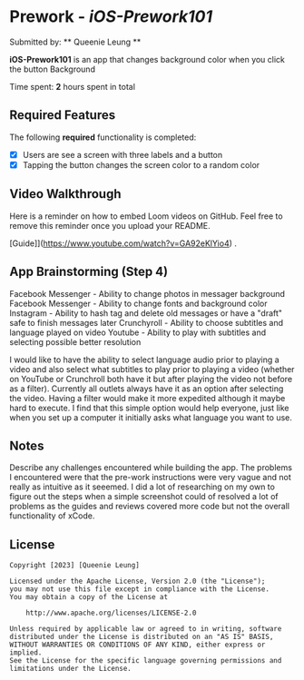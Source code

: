 # Prework - *iOS-Prework101*

Submitted by: ** Queenie Leung **

**iOS-Prework101** is an app that changes background color when you click the button Background

Time spent: **2** hours spent in total

## Required Features

The following **required** functionality is completed:

- [X] Users are see a screen with three labels and a button
- [X] Tapping the button changes the screen color to a random color
 
## Video Walkthrough

Here is a reminder on how to embed Loom videos on GitHub. Feel free to remove this reminder once you upload your README. 

[Guide]](https://www.youtube.com/watch?v=GA92eKlYio4) .

## App Brainstorming (Step 4)

Facebook Messenger - Ability to change photos in messager background
Facebook Messenger - Ability to change fonts and background color
Instagram - Ability to hash tag and delete old messages or have a "draft" safe to finish messages later
Crunchyroll - Ability to choose subtitles and language played on video
Youtube - Ability to play with subtitles and selecting possible better resolution

I would like to have the ability to select language audio prior to playing a video and also select what subtitles to play prior to playing a video (whether on YouTube or Crunchroll both have it but after playing the video not before as a filter). Currently all outlets always have it as an option after selecting the video. Having a filter would make it more expedited although it maybe hard to execute. I find that this simple option would help everyone, just like when you set up a computer it initially asks what language you want to use.

## Notes

Describe any challenges encountered while building the app.
The problems I encountered were that the pre-work instructions were very vague and not really as intuitive as it seeemed. I did a lot of researching on my own to figure out the steps when a simple screenshot could of resolved a lot of problems as the guides and reviews covered more code but not the overall functionality of xCode.

## License

    Copyright [2023] [Queenie Leung]

    Licensed under the Apache License, Version 2.0 (the "License");
    you may not use this file except in compliance with the License.
    You may obtain a copy of the License at

        http://www.apache.org/licenses/LICENSE-2.0

    Unless required by applicable law or agreed to in writing, software
    distributed under the License is distributed on an "AS IS" BASIS,
    WITHOUT WARRANTIES OR CONDITIONS OF ANY KIND, either express or implied.
    See the License for the specific language governing permissions and
    limitations under the License.




    
